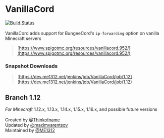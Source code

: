 # VanillaCord
[![Build Status](https://dev.me1312.net/jenkins/job/VanillaCord/job/1.12/badge/icon)](https://dev.me1312.net/jenkins/job/VanillaCord/job/1.12/)<br>
<br>
VanillaCord adds support for BungeeCord's `ip-forwarding` option on vanilla Minecraft servers
> [https://www.spigotmc.org/resources/vanillacord.952/](https://www.spigotmc.org/resources/vanillacord.952/)

### Snapshot Downloads
> [https://dev.me1312.net/jenkins/job/VanillaCord/job/1.12](https://dev.me1312.net/jenkins/job/VanillaCord/job/1.12)

## Branch 1.12
*For Minecraft* 1.12.x, 1.13.x, 1.14.x, 1.15.x, 1.16.x, and possible future versions
<br><br>
Created by [@Thinkofname](https://github.com/Thinkofname/vanillacord/tree/cc7fac96ffc2f679ffc13ebe57c5688e087c4d82)<br>
Updated by [@maximvarentsov](https://github.com/maximvarentsov/vanillacord/tree/7367be63f41868c8e0c5cbe646bc0d97156c4a71)<br>
Maintained by [@ME1312](https://github.com/ME1312/VanillaCord/tree/1.12)

